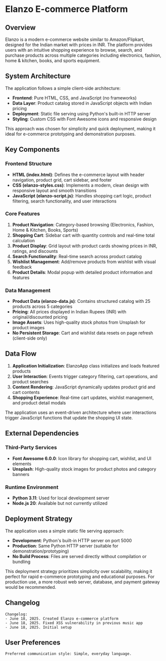 # Elanzo E-commerce Platform

## Overview

Elanzo is a modern e-commerce website similar to Amazon/Flipkart, designed for the Indian market with prices in INR. The platform provides users with an intuitive shopping experience to browse, search, and purchase products across multiple categories including electronics, fashion, home & kitchen, books, and sports equipment.

## System Architecture

The application follows a simple client-side architecture:

- **Frontend**: Pure HTML, CSS, and JavaScript (no frameworks)
- **Data Layer**: Product catalog stored in JavaScript objects with Indian pricing
- **Deployment**: Static file serving using Python's built-in HTTP server
- **Styling**: Custom CSS with Font Awesome icons and responsive design

This approach was chosen for simplicity and quick deployment, making it ideal for e-commerce prototyping and demonstration purposes.

## Key Components

### Frontend Structure
- **HTML (index.html)**: Defines the e-commerce layout with header navigation, product grid, cart sidebar, and footer
- **CSS (elanzo-styles.css)**: Implements a modern, clean design with responsive layout and smooth transitions
- **JavaScript (elanzo-script.js)**: Handles shopping cart logic, product filtering, search functionality, and user interactions

### Core Features
1. **Product Navigation**: Category-based browsing (Electronics, Fashion, Home & Kitchen, Books, Sports)
2. **Shopping Cart**: Sidebar cart with quantity controls and real-time total calculation
3. **Product Display**: Grid layout with product cards showing prices in INR, ratings, and discounts
4. **Search Functionality**: Real-time search across product catalog
5. **Wishlist Management**: Add/remove products from wishlist with visual feedback
6. **Product Details**: Modal popup with detailed product information and features

### Data Management
- **Product Data (elanzo-data.js)**: Contains structured catalog with 25 products across 5 categories
- **Pricing**: All prices displayed in Indian Rupees (INR) with original/discounted pricing
- **Image Assets**: Uses high-quality stock photos from Unsplash for product images
- **No Persistent Storage**: Cart and wishlist data resets on page refresh (client-side only)

## Data Flow

1. **Application Initialization**: ElanzoApp class initializes and loads featured products
2. **User Interaction**: Events trigger category filtering, cart operations, and product searches
3. **Content Rendering**: JavaScript dynamically updates product grid and cart contents
4. **Shopping Experience**: Real-time cart updates, wishlist management, and product detail modals

The application uses an event-driven architecture where user interactions trigger JavaScript functions that update the shopping UI state.

## External Dependencies

### Third-Party Services
- **Font Awesome 6.0.0**: Icon library for shopping cart, wishlist, and UI elements
- **Unsplash**: High-quality stock images for product photos and category banners

### Runtime Environment
- **Python 3.11**: Used for local development server
- **Node.js 20**: Available but not currently utilized

## Deployment Strategy

The application uses a simple static file serving approach:

- **Development**: Python's built-in HTTP server on port 5000
- **Production**: Same Python HTTP server (suitable for demonstration/prototyping)
- **No Build Process**: Files are served directly without compilation or bundling

This deployment strategy prioritizes simplicity over scalability, making it perfect for rapid e-commerce prototyping and educational purposes. For production use, a more robust web server, database, and payment gateway would be recommended.

## Changelog

```
Changelog:
- June 18, 2025. Created Elanzo e-commerce platform
- June 18, 2025. Fixed XSS vulnerability in previous music app
- June 18, 2025. Initial setup
```

## User Preferences

```
Preferred communication style: Simple, everyday language.
```